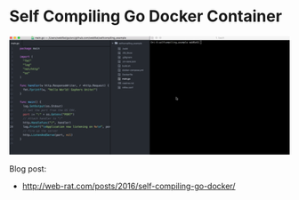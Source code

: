 # Self Compiling Go Docker Container

![Self Compiling](self-compiling.gif)

Blog post:
* http://web-rat.com/posts/2016/self-compiling-go-docker/
